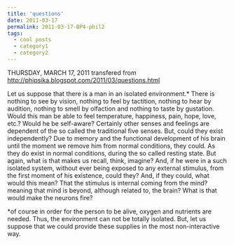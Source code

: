 ```yaml
---
title: 'questions'
date: 2011-03-17
permalink: 2011-03-17-BP4-phil2
tags:
  - cool posts
  - category1
  - category2
---
```



THURSDAY, MARCH 17, 2011
transfered from http://phipsika.blogspot.com/2011/03/questions.html




Let us suppose that there is a man in an isolated environment.*
There is nothing to see by vision, nothing to feel by tactition, nothing to hear by audition, nothing to smell by olfaction and nothing to taste by gustation.
Would this man be able to feel temperature, happiness, pain, hope, love, etc.? Would he be self-aware?
Certainly other senses and feelings are dependent of the so called the traditional five senses. But, could they exist independently?
Due to memory and the functional development of his brain until the moment we remove him from normal conditions, they could. As they do exist in normal conditions, during the so called resting state. But again, what is that makes us recall, think, imagine?
And, if he were in a such isolated system, without ever being exposed to any external stimulus, from the first moment of his existence, could they?
And, if they could, what would this mean?
That the stimulus is internal coming from the mind?
meaning that mind is beyond, although related to, the brain?
What is that would make the neurons fire?


*of course in order for the person to be alive, oxygen and nutrients are needed. Thus, the environment can not be totally isolated. But, let us suppose that we could provide these supplies in the most non-interactive way.
